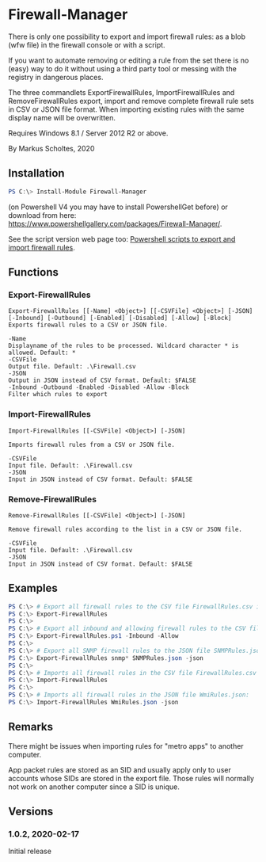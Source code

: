 # Firewall-Manager
There is only one possibility to export and import firewall rules: as a blob (wfw file) in the firewall console or with a script. 

If you want to automate removing or editing a rule from the set there is no (easy) way to do it without using a third party tool or messing with the registry in dangerous places.

The three commandlets ExportFirewallRules, ImportFirewallRules and RemoveFirewallRules export, import and remove complete firewall rule sets in CSV or JSON file format. When importing existing rules with the same display name will be overwritten.

Requires Windows 8.1 / Server 2012 R2 or above.

By Markus Scholtes, 2020

## Installation

```powershell
PS C:\> Install-Module Firewall-Manager
```
(on Powershell V4 you may have to install PowershellGet before) or download from here: https://www.powershellgallery.com/packages/Firewall-Manager/.

See the script version web page too: [Powershell scripts to export and import firewall rules](https://gallery.technet.microsoft.com/Powershell-to-export-and-23287694).

## Functions
### Export-FirewallRules
```
Export-FirewallRules [[-Name] <Object>] [[-CSVFile] <Object>] [-JSON] [-Inbound] [-Outbound] [-Enabled] [-Disabled] [-Allow] [-Block]
Exports firewall rules to a CSV or JSON file.

-Name
Displayname of the rules to be processed. Wildcard character * is allowed. Default: *
-CSVFile
Output file. Default: .\Firewall.csv
-JSON
Output in JSON instead of CSV format. Default: $FALSE
-Inbound -Outbound -Enabled -Disabled -Allow -Block
Filter which rules to export
```
### Import-FirewallRules
```
Import-FirewallRules [[-CSVFile] <Object>] [-JSON]

Imports firewall rules from a CSV or JSON file.

-CSVFile
Input file. Default: .\Firewall.csv
-JSON
Input in JSON instead of CSV format. Default: $FALSE
```
### Remove-FirewallRules
```
Remove-FirewallRules [[-CSVFile] <Object>] [-JSON]

Remove firewall rules according to the list in a CSV or JSON file.

-CSVFile
Input file. Default: .\Firewall.csv
-JSON
Input in JSON instead of CSV format. Default: $FALSE
```
## Examples
```powershell
PS C:\> # Export all firewall rules to the CSV file FirewallRules.csv in the current directory:
PS C:\> Export-FirewallRules
PS C:\> 
PS C:\> # Export all inbound and allowing firewall rules to the CSV file FirewallRules.csv in the current directory:
PS C:\> Export-FirewallRules.ps1 -Inbound -Allow
PS C:\> 
PS C:\> # Export all SNMP firewall rules to the JSON file SNMPRules.json:
PS C:\> Export-FirewallRules snmp* SNMPRules.json -json
PS C:\> 
PS C:\> # Imports all firewall rules in the CSV file FirewallRules.csv in the current directory:
PS C:\> Import-FirewallRules
PS C:\> 
PS C:\> # Imports all firewall rules in the JSON file WmiRules.json:
PS C:\> Import-FirewallRules WmiRules.json -json
```
## Remarks
There might be issues when importing rules for "metro apps" to another computer.

App packet rules are stored as an SID and usually apply only to user accounts whose SIDs are stored in the export file. Those rules will normally not work on another computer since a SID is unique.
## Versions
### 1.0.2, 2020-02-17
Initial release
